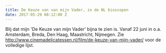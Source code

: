 ```yaml
---
title: De Keuze van van mijn Vader, in de NL bioscopen
date: 2017-05-29 08:12:00 Z
---
```


Blij dat mijn 'De Keuze van mijn Vader' bijna te zien is. Vanaf 22 juni in o.a. Amsterdam, Breda, Den Haag, Maastricht, Nijmegen. Zie http://www.cinemadelicatessen.nl/film/de-keuze-van-mijn-vader/ voor de volledige lijst. 
